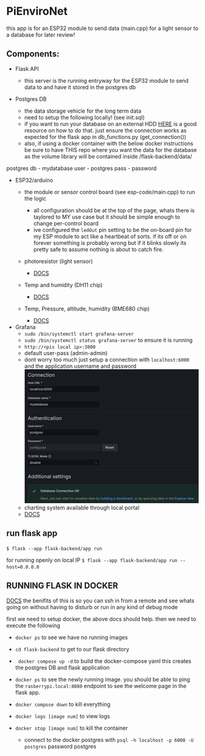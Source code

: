 # PiEnviroNet
this app is for an ESP32 module to send data (main.cpp) for a light sensor to a database for later review!

## Components:
- Flask API
    - this server is the running entryway for the ESP32 module to send data to and have it stored in the postgres db

- Postgres DB
    - the data storage vehicle for the long term data
    - need to setup the following locally! (see init.sql)
    - if you want to run your database on an external HDD [HERE](https://dba.stackexchange.com/questions/283845/postgresql-on-external-hd) is a good resource on how to do that. just ensure the connection works as expected for the flask app in db_functions.py (get_connection())
    - also, if using a docker container with the below docker instructions be sure to have THIS repo where you want the data for the database as the volume library will be contained inside /flask-backend/data/

postgres db - mydatabase
user - postgres
pass - password


- ESP32/arduino
    - the module or sensor control board (see esp-code/main.cpp) to run the logic
        - all configuration should be at the top of the page, whats there is taylored to MY use case but it should be simple enough to change per-control board
        - ive configured the `ledOut` pin setting to be the on-board pin for my ESP module to act like a heartbeat of sorts. if its off or on forever something is probably wrong but if it blinks slowly its pretty safe to assume nothing is about to catch fire.
    - photoresistor (light sensor)
        - [DOCS](https://docs.sunfounder.com/projects/esp32-starter-kit/en/latest/arduino/basic_projects/ar_photoresistor.html)

    - Temp and humidity (DH11 chip)
        - [DOCS](https://docs.sunfounder.com/projects/esp32-starter-kit/en/latest/arduino/basic_projects/ar_dht11.html)
    - Temp, Pressure, altitude, humidity (BME680 chip)
        - [DOCS](https://randomnerdtutorials.com/esp32-bme680-sensor-arduino/)
- Grafana
    - `sudo /bin/systemctl start grafana-server`
    - `sudo /bin/systemctl status grafana-server` to ensure it is running
    - `http://<pis local ip>:3000`
    - default user-pass (admin-admin)
    - dont worry too much just setup a connection with `localhost:6000` and the application username and password
    ![configuration image](image.png)
    - charting system available through local portal 
    - [DOCS](https://raspberrytips.com/install-grafana-raspberry-pi/)




## run flask app
`$ flask --app flask-backend/app run`

for running openly on local IP
`$ flask --app flask-backend/app run --host=0.0.0.0`


 ## RUNNING FLASK IN DOCKER
  [DOCS](https://raspberrytips.com/docker-on-raspberry-pi/)
  the benifits of this is so you can ssh in from a remote and see whats going on without having to disturb or run in any kind of debug mode

  first we need to setup docker, the above docs should help. then we need to execute the following

  - `docker ps` to see we have no running images
  - `cd flask-backend` to get to our flask directory
  - ` docker compose up -d` to build the docker-compose yaml this creates the postgres DB and flask application
  - `docker ps` to see the newly running image. you should be able to ping the `rasberrypi.local:8080` endpoint to see the welcome page in the flask app.
  - `docker compose down` to kill everything

  - `docker logs [image num]` to view logs
  - `docker stop [image num]` to kill the container


    - connect to the docker postgres with `psql -h localhost -p 6000 -U postgres` password postgres